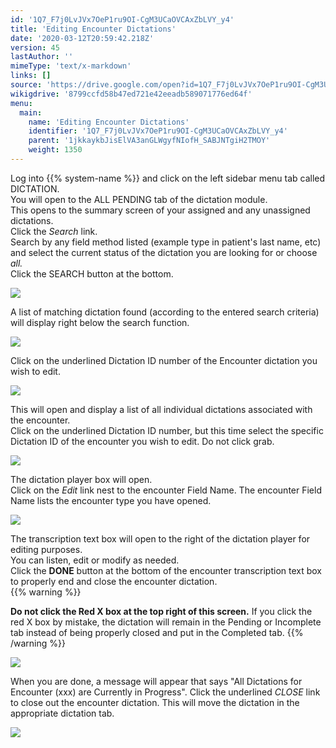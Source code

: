 ```yaml
---
id: '1Q7_F7j0LvJVx7OeP1ru9OI-CgM3UCaOVCAxZbLVY_y4'
title: 'Editing Encounter Dictations'
date: '2020-03-12T20:59:42.218Z'
version: 45
lastAuthor: ''
mimeType: 'text/x-markdown'
links: []
source: 'https://drive.google.com/open?id=1Q7_F7j0LvJVx7OeP1ru9OI-CgM3UCaOVCAxZbLVY_y4'
wikigdrive: '8799ccfd58b47ed721e42eeadb589071776ed64f'
menu:
  main:
    name: 'Editing Encounter Dictations'
    identifier: '1Q7_F7j0LvJVx7OeP1ru9OI-CgM3UCaOVCAxZbLVY_y4'
    parent: '1jkkaykbJisElVA3anGLWgyfNIofH_SABJNTgiH2TMOY'
    weight: 1350
---
```

Log into {{% system-name %}} and click on the left sidebar menu tab called DICTATION.  
You will open to the ALL PENDING tab of the dictation module.  
This opens to the summary screen of your assigned and any unassigned dictations.  
Click the *Search* link.  
Search by any field method listed (example type in patient's last name, etc) and select the current status of the dictation you are looking for or choose *all.*  
Click the SEARCH button at the bottom.
  
![](../editing-encounter-dictations.assets/10000000000004560000019E27B522B0CB601693.png)  

A list of matching dictation found (according to the entered search criteria) will display right below the search function.
  
![](../editing-encounter-dictations.assets/10000000000004CD00000241CDBF2068A3518CD7.png)  

Click on the underlined Dictation ID number of the Encounter dictation you wish to edit.
  
![](../editing-encounter-dictations.assets/10000000000004CD00000241CDBF2068A3518CD7.png)  

This will open and display a list of all individual dictations associated with the encounter.  
Click on the underlined Dictation ID number, but this time select the specific Dictation ID of the encounter you wish to edit. Do not click grab.
  
![](../editing-encounter-dictations.assets/10000000000002F50000005E883D106CD4448204.png)  

The dictation player box will open.  
Click on the *Edit* link nest to the encounter Field Name. The encounter Field Name lists the encounter type you have opened.
  
![](../editing-encounter-dictations.assets/1000000000000145000000C584CCFAC7B76C867A.png)  

The transcription text box will open to the right of the dictation player for editing purposes.  
You can listen, edit or modify as needed.  
Click the **DONE** button at the bottom of the encounter transcription text box to properly end and close the encounter dictation.  
{{% warning %}}

**Do not click the Red X box at the top right of this screen.** If you click the red X box by mistake, the dictation will remain in the Pending or Incomplete tab instead of being properly closed and put in the Completed tab.
{{% /warning %}}
  
![](../editing-encounter-dictations.assets/100000000000037F000000DB4788530D1E62B1A0.png)  

When you are done, a message will appear that says "All Dictations for Encounter (xxx) are Currently in Progress". Click the underlined *CLOSE* link to close out the encounter dictation.
This will move the dictation in the appropriate dictation tab.
  
![](../editing-encounter-dictations.assets/100000000000037C000000B94BFE74A3847862A4.png)  

